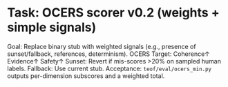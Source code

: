 # Task: OCERS scorer v0.2 (weights + simple signals)
Goal: Replace binary stub with weighted signals (e.g., presence of sunset/fallback, references, determinism).
OCERS Target: Coherence↑ Evidence↑ Safety↑
Sunset: Revert if mis-scores >20% on sampled human labels.
Fallback: Use current stub.
Acceptance: `teof/eval/ocers_min.py` outputs per-dimension subscores and a weighted total.
